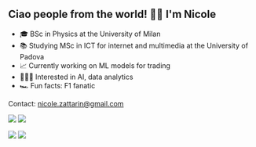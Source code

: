 ## Ciao people from the world! 👋🏻 I'm Nicole  

- 🎓 BSc in Physics at the University of Milan
- 📚 Studying MSc in ICT for internet and multimedia at the University of Padova
- 📈 Currently working on ML models for trading 
- 👩🏻‍💻 Interested in AI, data analytics 
- 🏎️ Fun facts: F1 fanatic

Contact: nicole.zattarin@gmail.com

 
[![](https://img.shields.io/badge/LinkedIn-0077B5?style=for-the-badge&logo=linkedin&logoColor=white)](https://www.linkedin.com/in/nicole-zattarin-a87768105/) [![](https://img.shields.io/badge/Twitter-1DA1F2?style=for-the-badge&logo=twitter&logoColor=white)](https://twitter.com/nicolezatta)
 
[ ![](https://img.shields.io/badge/Python-3776AB?style=for-the-badge&logo=python&logoColor=white)](https://www.python.org) [![](https://img.shields.io/badge/C%2B%2B-00599C?style=for-the-badge&logo=c%2B%2B&logoColor=white) ](https://www.cplusplus.com)
 

